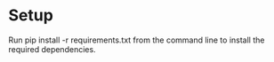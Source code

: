 <h1>Setup</h1>
Run pip install -r requirements.txt from the command line to install the required dependencies.
